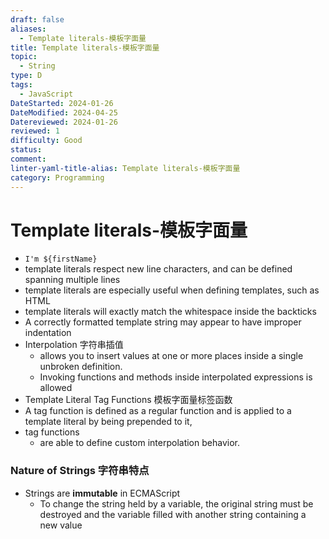 ```yaml
---
draft: false
aliases:
  - Template literals-模板字面量
title: Template literals-模板字面量
topic:
  - String
type: D
tags:
  - JavaScript
DateStarted: 2024-01-26
DateModified: 2024-04-25
Datereviewed: 2024-01-26
reviewed: 1
difficulty: Good
status: 
comment: 
linter-yaml-title-alias: Template literals-模板字面量
category: Programming
---
```


# Template literals-模板字面量

- `I'm ${firstName}`
- template literals respect new line characters, and can be defined spanning multiple lines
- template literals are especially useful when defining templates, such as HTML
- template literals will exactly match the whitespace inside the backticks
- A correctly formatted template string may appear to have improper indentation
- Interpolation 字符串插值
  - allows you to insert values at one or more places inside a single unbroken definition.
  - Invoking functions and methods inside interpolated expressions is allowed
- Template Literal Tag Functions 模板字面量标签函数
- A tag function is defined as a regular function and is applied to a template literal by being prepended to it,
- tag functions
  - are able to define custom interpolation behavior.

### Nature of Strings 字符串特点

- Strings are **immutable** in ECMAScript
  - To change the string held by a variable, the original string must be destroyed and the variable filled with another string containing a new value
